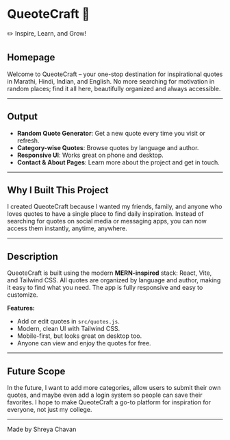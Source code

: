 

# QueoteCraft 📜
✏️ Inspire, Learn, and Grow!

## Homepage
Welcome to QueoteCraft – your one-stop destination for inspirational quotes in Marathi, Hindi, Indian, and English. No more searching for motivation in random places; find it all here, beautifully organized and always accessible.

---

## Output
- **Random Quote Generator**: Get a new quote every time you visit or refresh.
- **Category-wise Quotes**: Browse quotes by language and author.
- **Responsive UI**: Works great on phone and desktop.
- **Contact & About Pages**: Learn more about the project and get in touch.

---

## Why I Built This Project
I created QueoteCraft because I wanted my friends, family, and anyone who loves quotes to have a single place to find daily inspiration. Instead of searching for quotes on social media or messaging apps, you can now access them instantly, anytime, anywhere.

---

## Description
QueoteCraft is built using the modern **MERN-inspired** stack: React, Vite, and Tailwind CSS. All quotes are organized by language and author, making it easy to find what you need. The app is fully responsive and easy to customize.

**Features:**
- Add or edit quotes in `src/quotes.js`.
- Modern, clean UI with Tailwind CSS.
- Mobile-first, but looks great on desktop too.
- Anyone can view and enjoy the quotes for free.

---

## Future Scope
In the future, I want to add more categories, allow users to submit their own quotes, and maybe even add a login system so people can save their favorites. I hope to make QueoteCraft a go-to platform for inspiration for everyone, not just my college.

---

Made by Shreya Chavan
